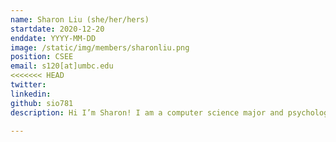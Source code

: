 ```yaml
---
name: Sharon Liu (she/her/hers)
startdate: 2020-12-20
enddate: YYYY-MM-DD
image: /static/img/members/sharonliu.png
position: CSEE
email: s120[at]umbc.edu
<<<<<<< HEAD
twitter: 
linkedin: 
github: sio781
description: Hi I’m Sharon! I am a computer science major and psychology minor at UMBC in the graduating class of 2022. I enjoy applying my knowledge to other fields to branch out and learn.

---
```

